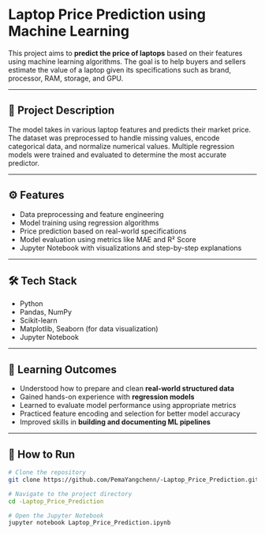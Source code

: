 # Laptop Price Prediction using Machine Learning

This project aims to **predict the price of laptops** based on their features using machine learning algorithms. The goal is to help buyers and sellers estimate the value of a laptop given its specifications such as brand, processor, RAM, storage, and GPU.

---

## 📌 Project Description

The model takes in various laptop features and predicts their market price. The dataset was preprocessed to handle missing values, encode categorical data, and normalize numerical values. Multiple regression models were trained and evaluated to determine the most accurate predictor.

---

## ⚙️ Features

- Data preprocessing and feature engineering  
- Model training using regression algorithms  
- Price prediction based on real-world specifications  
- Model evaluation using metrics like MAE and R² Score  
- Jupyter Notebook with visualizations and step-by-step explanations

---

## 🛠️ Tech Stack

- Python  
- Pandas, NumPy  
- Scikit-learn  
- Matplotlib, Seaborn (for data visualization)  
- Jupyter Notebook

---

## 🎯 Learning Outcomes

- Understood how to prepare and clean **real-world structured data**  
- Gained hands-on experience with **regression models**  
- Learned to evaluate model performance using appropriate metrics  
- Practiced feature encoding and selection for better model accuracy  
- Improved skills in **building and documenting ML pipelines**

---

## 🚀 How to Run

```bash
# Clone the repository
git clone https://github.com/PemaYangchenn/-Laptop_Price_Prediction.git

# Navigate to the project directory
cd -Laptop_Price_Prediction

# Open the Jupyter Notebook
jupyter notebook Laptop_Price_Prediction.ipynb
